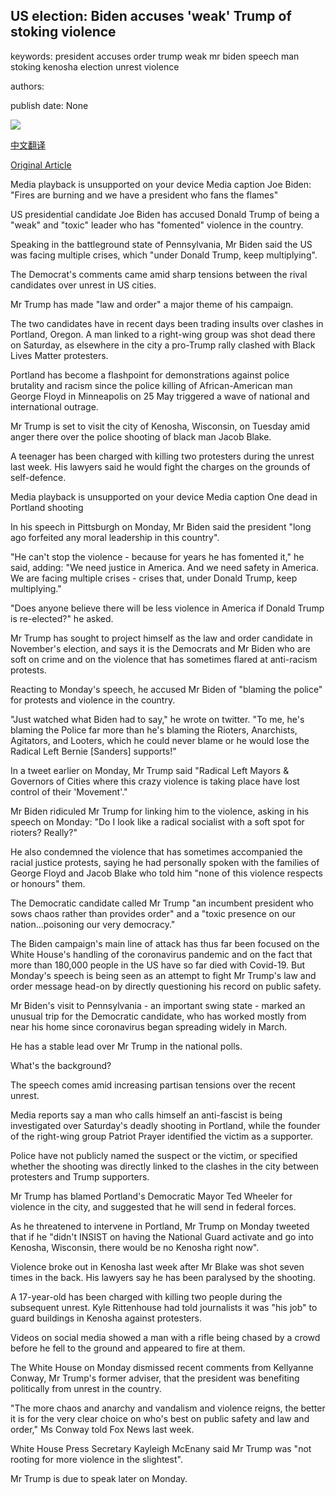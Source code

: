 ## US election: Biden accuses 'weak' Trump of stoking violence

keywords: president accuses order trump weak mr biden speech man stoking kenosha election unrest violence

authors: 

publish date: None

![](https://ichef.bbci.co.uk/images/ic/1024x576/p08q4mk2.jpg)

[中文翻译](US%20election%3A%20Biden%20accuses%20%27weak%27%20Trump%20of%20stoking%20violence_zh.md)

[Original Article](https://www.bbc.com/news/election-us-2020-53975335)

Media playback is unsupported on your device Media caption Joe Biden: "Fires are burning and we have a president who fans the flames"

US presidential candidate Joe Biden has accused Donald Trump of being a "weak" and "toxic" leader who has "fomented" violence in the country.

Speaking in the battleground state of Pennsylvania, Mr Biden said the US was facing multiple crises, which "under Donald Trump, keep multiplying".

The Democrat's comments came amid sharp tensions between the rival candidates over unrest in US cities.

Mr Trump has made "law and order" a major theme of his campaign.

The two candidates have in recent days been trading insults over clashes in Portland, Oregon. A man linked to a right-wing group was shot dead there on Saturday, as elsewhere in the city a pro-Trump rally clashed with Black Lives Matter protesters.

Portland has become a flashpoint for demonstrations against police brutality and racism since the police killing of African-American man George Floyd in Minneapolis on 25 May triggered a wave of national and international outrage.

Mr Trump is set to visit the city of Kenosha, Wisconsin, on Tuesday amid anger there over the police shooting of black man Jacob Blake.

A teenager has been charged with killing two protesters during the unrest last week. His lawyers said he would fight the charges on the grounds of self-defence.

Media playback is unsupported on your device Media caption One dead in Portland shooting

In his speech in Pittsburgh on Monday, Mr Biden said the president "long ago forfeited any moral leadership in this country".

"He can't stop the violence - because for years he has fomented it," he said, adding: "We need justice in America. And we need safety in America. We are facing multiple crises - crises that, under Donald Trump, keep multiplying."

"Does anyone believe there will be less violence in America if Donald Trump is re-elected?" he asked.

Mr Trump has sought to project himself as the law and order candidate in November's election, and says it is the Democrats and Mr Biden who are soft on crime and on the violence that has sometimes flared at anti-racism protests.

Reacting to Monday's speech, he accused Mr Biden of "blaming the police" for protests and violence in the country.

"Just watched what Biden had to say," he wrote on twitter. "To me, he's blaming the Police far more than he's blaming the Rioters, Anarchists, Agitators, and Looters, which he could never blame or he would lose the Radical Left Bernie [Sanders] supports\!"

In a tweet earlier on Monday, Mr Trump said "Radical Left Mayors & Governors of Cities where this crazy violence is taking place have lost control of their 'Movement'."

Mr Biden ridiculed Mr Trump for linking him to the violence, asking in his speech on Monday: "Do I look like a radical socialist with a soft spot for rioters? Really?"

He also condemned the violence that has sometimes accompanied the racial justice protests, saying he had personally spoken with the families of George Floyd and Jacob Blake who told him "none of this violence respects or honours" them.

The Democratic candidate called Mr Trump "an incumbent president who sows chaos rather than provides order" and a "toxic presence on our nation...poisoning our very democracy."

The Biden campaign's main line of attack has thus far been focused on the White House's handling of the coronavirus pandemic and on the fact that more than 180,000 people in the US have so far died with Covid-19. But Monday's speech is being seen as an attempt to fight Mr Trump's law and order message head-on by directly questioning his record on public safety.

Mr Biden's visit to Pennsylvania - an important swing state - marked an unusual trip for the Democratic candidate, who has worked mostly from near his home since coronavirus began spreading widely in March.

He has a stable lead over Mr Trump in the national polls.

What's the background?

The speech comes amid increasing partisan tensions over the recent unrest.

Media reports say a man who calls himself an anti-fascist is being investigated over Saturday's deadly shooting in Portland, while the founder of the right-wing group Patriot Prayer identified the victim as a supporter.

Police have not publicly named the suspect or the victim, or specified whether the shooting was directly linked to the clashes in the city between protesters and Trump supporters.

Mr Trump has blamed Portland's Democratic Mayor Ted Wheeler for violence in the city, and suggested that he will send in federal forces.

As he threatened to intervene in Portland, Mr Trump on Monday tweeted that if he "didn't INSIST on having the National Guard activate and go into Kenosha, Wisconsin, there would be no Kenosha right now".

Violence broke out in Kenosha last week after Mr Blake was shot seven times in the back. His lawyers say he has been paralysed by the shooting.

A 17-year-old has been charged with killing two people during the subsequent unrest. Kyle Rittenhouse had told journalists it was "his job" to guard buildings in Kenosha against protesters.

Videos on social media showed a man with a rifle being chased by a crowd before he fell to the ground and appeared to fire at them.

The White House on Monday dismissed recent comments from Kellyanne Conway, Mr Trump's former adviser, that the president was benefiting politically from unrest in the country.

"The more chaos and anarchy and vandalism and violence reigns, the better it is for the very clear choice on who's best on public safety and law and order," Ms Conway told Fox News last week.

White House Press Secretary Kayleigh McEnany said Mr Trump was "not rooting for more violence in the slightest".

Mr Trump is due to speak later on Monday.